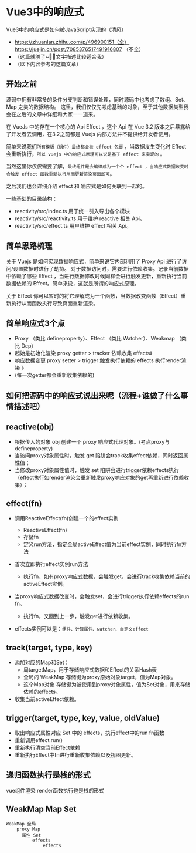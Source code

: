 # Vue3中的响应式

Vue3中的响应式是如何被JavaScript实现的（清风）
- https://zhuanlan.zhihu.com/p/496900151（全） https://juejin.cn/post/7085376517491916807 （不全）
- （这篇就够了~👍🏻文字描述比较适合我）
- （以下内容参考的这篇文章）

## 开始之前

源码中拥有非常多的条件分支判断和错误处理，同时源码中也考虑了数组、Set、Map 之类的数据结构。
这里，我们仅仅先考虑基础的对象，至于其他数据类型我会在之后的文章中详细和大家一一道来。

在 VueJs 中的存在一个核心的 Api Effect ，这个 Api 在 Vue 3.2 版本之后暴露给了开发者去调用，在3.2之前都是 Vuejs 内部方法并不提供给开发者使用。

简单来说我们`所有模版（组件）最终都会被 effect 包裹` ，当数据发生变化时 Effect 会重新执行，`所以 vuejs 中的响应式原理可以说是基于 effect 来实现的` 。

当然这里你仅仅需要了解，`最终组件是会编译成为一个个 effect ，当响应式数据改变时会触发 effect 函数重新执行从而更新渲染页面即可`。

之后我们也会详细介绍 effect 和 响应式是如何关联到一起的。

一些基础的目录结构：
- reactivity/src/index.ts 用于统一引入导出各个模块
- reactivity/src/reactivity.ts 用于维护 reactive 相关 Api。
- reactivity/src/effect.ts 用户维护 effect 相关 Api。

## 简单思路梳理

关于 Vuejs 是如何实现数据响应式，简单来说它内部利用了 Proxy Api 进行了访问/设置数据时进行了劫持。
对于数据访问时，需要进行依赖收集。记录当前数据中依赖了哪些 Effect ，当进行数据修改时候同样会进行触发更新，重新执行当前数据依赖的 Effect。简单来说，这就是所谓的响应式原理。

关于 Effect 你可以暂时的将它理解成为一个函数，当数据改变函数（Effect）重新执行从而函数执行导致页面重新渲染。

## 简单响应式3个点

- Proxy （类比 defineproperty）、Effect （类比 Watcher）、Weakmap （类比 Dep）
- 起始是初始化渲染 proxy getter > tracker 依赖收集 effects》
- 响应数据变更 proxy setter > trigger 触发执行依赖的 effects 执行render渲染 》
- (每一次getter都会重新收集依赖的)

## 如何把源码中的响应式说出来呢（流程+谁做了什么事情描述吧）

## reactive(obj)

- 根据传入的对象 obj 创建一个 proxy 响应式代理对象。(考点proxy与defineproperty)
- 当访问proxy对象属性时，触发 get 陷阱会track收集effect依赖，同时返回属性值；
- 当修改proxy对象属性值时，触发 set 陷阱会进行trigger依赖effects执行（effect执行如render渲染会重新触发proxy响应对象的get再重新进行依赖收集）；


## effect(fn)

- 调用ReactiveEffect(fn)创建一个的effect实例
  - ReactiveEffect(fn)
  - 存储fn
  - 定义run方法，指定全局activeEffect值为当前effect实例，同时执行fn方法
- 首次立即执行effect实例run方法
  - 执行fn，如有proxy响应式数据，会触发get，会进行track收集依赖当前的activeEffect实例。
- 当proxy响应式数据改变时，会触发set，会进行trigger执行依赖effects的run fn。
  - 执行fn，又回到上一步，触发get进行依赖收集。

- effects实例可以是：`组件、计算属性、watcher、自定义effect`

## track(target, type, key)

- 添加对应的Map和Set：
  - 局targetMap，用于存储响应式数据和Effect的关系Hash表
  - 全局的 WeakMap 存储键为proxy原始对象target，值为Map对象。
  - 这个Map对象 存储键为被使用到proxy对象属性，值为Set对象，用来存储依赖的effects。
- 收集当前activeEffect依赖。

## trigger(target, type, key, value, oldValue) 

- 取出响应式属性对应 Set 中的 effects，执行effect中的run fn函数
- 重新调用effect.run()
- 重新执行清空当前Effect依赖
- 重新执行Effect中fn进行重新收集依赖以及视图更新。

## 递归函数执行是栈的形式

vue组件渲染 render函数执行也是栈的形式

## WeakMap Map Set
```
WeakMap 全局
    proxy Map
      属性 Set
          effects
              effects
```


